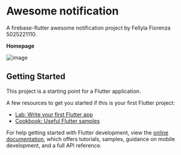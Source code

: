# Awesome notification

A firebase-flutter awesome notification project by Fellyla Fiorenza 5025221110.

**Homepage** 

![image](https://github.com/user-attachments/assets/a1c15edf-9b2e-4433-8f21-8a7a583008af)

## Getting Started

This project is a starting point for a Flutter application.

A few resources to get you started if this is your first Flutter project:

- [Lab: Write your first Flutter app](https://docs.flutter.dev/get-started/codelab)
- [Cookbook: Useful Flutter samples](https://docs.flutter.dev/cookbook)

For help getting started with Flutter development, view the
[online documentation](https://docs.flutter.dev/), which offers tutorials,
samples, guidance on mobile development, and a full API reference.
